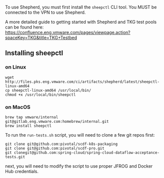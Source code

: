 To use Shepherd, you must first install the `sheepctl` CLI tool. You MUST be connected to the VPN to use Shepherd.

A more detailed guide to getting started with Shepherd and TKG test pools can be found here: https://confluence.eng.vmware.com/pages/viewpage.action?spaceKey=TKG&title=TKG+Testbed

## Installing sheepctl

###  on Linux
```
wget http://files.pks.eng.vmware.com/ci/artifacts/shepherd/latest/sheepctl-linux-amd64
cp sheepctl-linux-amd64 /usr/local/bin/
chmod +x /usr/local/bin/sheepctl
```
###  on MacOS
```
brew tap vmware/internal git@gitlab.eng.vmware.com:homebrew/internal.git
brew install sheepctl
```

To run the `run-tests.sh` script, you will need to clone a few git repos first:

```
git clone git@github.com:pivotal/scdf-k8s-packaging
git clone git@github.com:pivotal/scdf-pro.git
git clonegit@github.com:spring-cloud/spring-cloud-dataflow-acceptance-tests.git
```

next, you will need to modify the script to use proper JFROG and Docker Hub credentials.